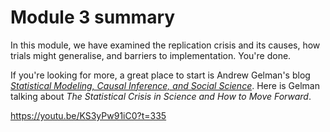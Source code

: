 # Module 3 summary

In this module, we have examined the replication crisis and its causes, how trials might generalise, and barriers to implementation. You're done.

If you're looking for more, a great place to start is Andrew Gelman's blog [*Statistical Modeling, Causal Inference, and Social Science*](https://statmodeling.stat.columbia.edu/). Here is Gelman talking about *The Statistical Crisis in Science and How to Move Forward*.

https://youtu.be/KS3yPw91iC0?t=335